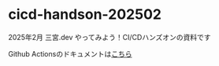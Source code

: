 # cicd-handson-202502
2025年2月 三宮.dev やってみよう！CI/CDハンズオンの資料です

Github Actionsのドキュメントは[こちら](https://docs.github.com/ja/actions)